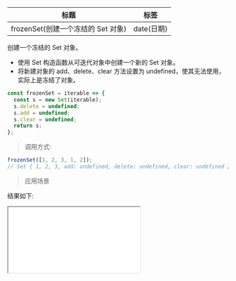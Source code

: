 | 标题                               | 标签       |
| ---------------------------------- | ---------- |
| frozenSet(创建一个冻结的 Set 对象) | date(日期) |

创建一个冻结的 Set 对象。

- 使用 Set 构造函数从可迭代对象中创建一个新的 Set 对象。
- 将新建对象的 add、delete、clear 方法设置为 undefined，使其无法使用，实际上是冻结了对象。

```js
const frozenSet = iterable => {
  const s = new Set(iterable);
  s.delete = undefined;
  s.add = undefined;
  s.clear = undefined;
  return s;
};
```

> 调用方式:

```js
frozenSet([1, 2, 3, 1, 2]);
// Set { 1, 2, 3, add: undefined, delete: undefined, clear: undefined }
```

> 应用场景

<div class="code-editor" data-url="codes/javascript/html/frozenSet.html" data-language="html"></div>

结果如下:

<iframe src="codes/javascript/html/frozenSet.html"></iframe>
